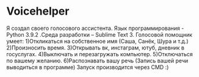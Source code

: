 # Voicehelper
Я создал своего голосового ассистента.
Язык программирования - Python 3.9.2 .Среда разработки – Sublime Text 3.
Голосовой помощник умеет:
1)Откликаться на собственное имя (Саша, Санёк, Шура и т.д.)
2)Произносить время.
3)Открывать вк, инстаграм, ютуб, дневник в госуслугах.
4)Выключать и перезагружать компьютер.
5)Отключаться по вашему желанию.
6)Распознавать вашу речь (Запись вашей речи выводиться в программе)
Запуск производится через CMD :)

